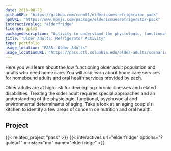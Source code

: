 ```yaml
---
date: 2016-08-23
githubURL: "https://github.com/ccnmtl/elderissuesrefrigerator-pack"
npmURL: "https://www.npmjs.com/package/elderissuesrefrigerator-pack"
interactiveslug: "elderfridge"
license: gplv3
packagedescription: "Activity to understand the physiologic, functional, psychosocial and environmental determinants of aging."
title: "Older Adults: Refrigerator Activity"
type: portfolio
usage_location: "PASS: Older Adults"
usage_locationURL: "https://pass.ctl.columbia.edu/older-adults/scenario-2/"
---
```


Here you will learn about the low functioning older adult population and adults who need home care. You will also learn about home care services for homebound adults and oral health services provided by each.

Older adults are at high risk for developing chronic illnesses and related disabilities. Treating the older adult requires special approaches and an understanding of the physiologic, functional, psychosocial and environmental determinants of aging. Take a look at an aging couple's kitchen to identify a few areas of concern on nutrition and oral health.

## Project

{{< related_project "pass" >}}
{{< interactives url="elderfridge" options="?quiet=1" minsize="md" name="elderfridge" >}}
